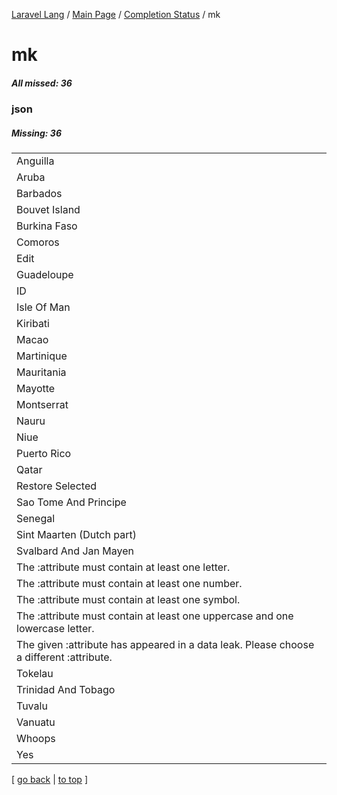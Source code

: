 [Laravel Lang](https://github.com/Laravel-Lang/lang) / [Main Page](../index.md) / [Completion Status](../status.md) / mk

# mk

##### All missed: 36


### json

##### Missing: 36

<table >
<tr><td align="left" >
Anguilla
</td>
</tr>
<tr><td align="left" >
Aruba
</td>
</tr>
<tr><td align="left" >
Barbados
</td>
</tr>
<tr><td align="left" >
Bouvet Island
</td>
</tr>
<tr><td align="left" >
Burkina Faso
</td>
</tr>
<tr><td align="left" >
Comoros
</td>
</tr>
<tr><td align="left" >
Edit
</td>
</tr>
<tr><td align="left" >
Guadeloupe
</td>
</tr>
<tr><td align="left" >
ID
</td>
</tr>
<tr><td align="left" >
Isle Of Man
</td>
</tr>
<tr><td align="left" >
Kiribati
</td>
</tr>
<tr><td align="left" >
Macao
</td>
</tr>
<tr><td align="left" >
Martinique
</td>
</tr>
<tr><td align="left" >
Mauritania
</td>
</tr>
<tr><td align="left" >
Mayotte
</td>
</tr>
<tr><td align="left" >
Montserrat
</td>
</tr>
<tr><td align="left" >
Nauru
</td>
</tr>
<tr><td align="left" >
Niue
</td>
</tr>
<tr><td align="left" >
Puerto Rico
</td>
</tr>
<tr><td align="left" >
Qatar
</td>
</tr>
<tr><td align="left" >
Restore Selected
</td>
</tr>
<tr><td align="left" >
Sao Tome And Principe
</td>
</tr>
<tr><td align="left" >
Senegal
</td>
</tr>
<tr><td align="left" >
Sint Maarten (Dutch part)
</td>
</tr>
<tr><td align="left" >
Svalbard And Jan Mayen
</td>
</tr>
<tr><td align="left" >
The :attribute must contain at least one letter.
</td>
</tr>
<tr><td align="left" >
The :attribute must contain at least one number.
</td>
</tr>
<tr><td align="left" >
The :attribute must contain at least one symbol.
</td>
</tr>
<tr><td align="left" >
The :attribute must contain at least one uppercase and one lowercase letter.
</td>
</tr>
<tr><td align="left" >
The given :attribute has appeared in a data leak. Please choose a different :attribute.
</td>
</tr>
<tr><td align="left" >
Tokelau
</td>
</tr>
<tr><td align="left" >
Trinidad And Tobago
</td>
</tr>
<tr><td align="left" >
Tuvalu
</td>
</tr>
<tr><td align="left" >
Vanuatu
</td>
</tr>
<tr><td align="left" >
Whoops
</td>
</tr>
<tr><td align="left" >
Yes
</td>
</tr>

</table>


[ [go back](../status.md) | [to top](#) ]

